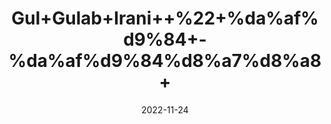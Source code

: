 ---
title: 'Gul+Gulab+Irani++%22+%da%af%d9%84+-%da%af%d9%84%d8%a7%d8%a8+'
date: '2022-11-24' 
metatag: '' 
inventory: '0' 
draft: false 
# meta description 
shortDescripton: 'Dried+Irani+Rose+%22+It+helps+reduce+inflammation+of+the+skin%2c+treat+edema%2c+and+helps+relieve+arthritis.'
description: 'Herbs+%d8%ac%da%91%db%8c+%d8%a8%d9%88%d9%b9%db%8c'
longdescription: ''
tags: ''
brand: ''
subCategory: ''
unit: '50 gm-Pk'
sellCount: '0'
featured: False
# product Price
price: '80.0'
# Product Short Description
shortDescription: 'Dried+Irani+Rose+%22+It+helps+reduce+inflammation+of+the+skin%2c+treat+edema%2c+and+helps+relieve+arthritis.'
productID: 'F8A434C2-1329-ED11-9968-005056B3A416'
type: 'products'
category: 'Herbs+%d8%ac%da%91%db%8c+%d8%a8%d9%88%d9%b9%db%8c' 
thumnailproduct: 'https://eraconnect.blob.core.windows.net/product-images/aminsaddiquidawakhana/F8A434C2-1329-ED11-9968-005056B3A416.webp' 
images:
  - image: 'https://eraconnect.blob.core.windows.net/product-images/aminsaddiquidawakhana/F8A434C2-1329-ED11-9968-005056B3A416.webp'  
Variants:
---